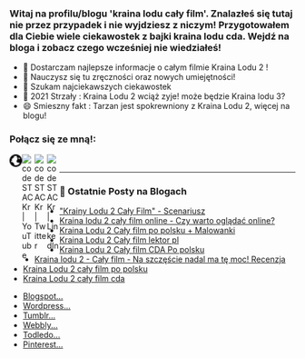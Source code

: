 ### Witaj na profilu/blogu 'kraina lodu cały film'. Znalazłeś się tutaj nie przez przypadek i nie wyjdziesz z niczym! Przygotowałem dla Ciebie wiele ciekawostek z bajki kraina lodu cda. Wejdź na bloga i zobacz czego wcześniej nie wiedziałeś!


- 👋 Dostarczam najlepsze informacje o całym filmie Kraina Lodu 2 !
- 🐤 Nauczysz się tu zręczności oraz nowych umiejętności!
- 💭 Szukam najciekawszych ciekawostek
- 💙 2021 Strzały : Kraina Lodu 2 wciąż zyje! może będzie Kraina lodu 3?
- 😄 Smieszny fakt : Tarzan jest spokrewniony z Kraina Lodu 2, więcej na blogu!


### Połącz się ze mną!:

[<img align="left" alt="codeSTACKr.com" width="22px" src="https://raw.githubusercontent.com/iconic/open-iconic/master/svg/globe.svg" />][website]
[<img align="left" alt="codeSTACKr | YouTube" width="22px" src="https://cdn.jsdelivr.net/npm/simple-icons@v3/icons/youtube.svg" />][youtube]
[<img align="left" alt="codeSTACKr | Twitter" width="22px" src="https://cdn.jsdelivr.net/npm/simple-icons@v3/icons/twitter.svg" />][twitter]
[<img align="left" alt="codeSTACKr | LinkedIn" width="22px" src="https://cdn.jsdelivr.net/npm/simple-icons@v3/icons/linkedin.svg" />][linkedin]

<br />


---

### 💬 Ostatnie Posty na Blogach

<!-- BLOG-POST-LIST:START -->
- ["Krainy Lodu 2 Cały Film" - Scenariusz](https://krainaloducda.tumblr.com/post/658950221590609920)
- [Kraina lodu 2 cały film online - Czy warto oglądać online?](https://krainaloducda.tumblr.com/post/658799468501778432)
- [Kraina Lodu 2 Cały film po polsku + Malowanki](https://krainaloducda.tumblr.com/post/658771334412779520)
- [Kraina Lodu 2 Cały film lektor pl](https://krainaloducda.tumblr.com/post/658438145361297408)
- [Kraina Lodu 2 Cały film CDA Po polsku](https://krainaloducda.tumblr.com/post/658248754402672640)
- [Kraina lodu 2 - Cały film - Na szczęście nadal ma tę moc! Recenzja](https://krainaloducda.tumblr.com/post/657983594905632768)
- [Kraina Lodu 2 cały film po polsku](https://krainaloducda.tumblr.com/post/657901132627247104)
- [Kraina Lodu 2 cały film cda](https://krainaloducda.tumblr.com/post/657727733089042432)
<!-- BLOG-POST-LIST:END -->


- [Blogspot...](https://krainalodu2.blogspot.com/feeds/posts/default?alt=rss)
- [Wordpress...](https://krainalodufilm.wordpress.com/feed/)
- [Tumblr...](https://krainaloducda.tumblr.com/rss)
- [Webbly...](https://kraina-lodu.weebly.com/1/feed)
- [Todledo...](http://www.toodledo.com/info/news_rss.php)
- [Pinterest...](https://in.pinterest.com/krainaloduogladaj/kraina-lodu-2.rss)


[website]: https://sites.google.com/view/kraina-lodu-caly-film/
[twitter]: https://twitter.com/lodu_kraina
[youtube]: https://www.youtube.com/channel/UCfKA-erPWvZiQk-uaeksNWA
[linkedin]: https://www.linkedin.com/in/kraina-lodu-7a2224218/
